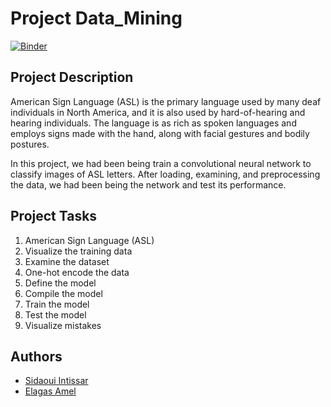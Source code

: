 # Project Data_Mining

[![Binder](https://mybinder.org/badge_logo.svg)](https://mybinder.org/v2/gh/Elagasamel/Project-Data_Mining/main)



## Project Description
American Sign Language (ASL) is the primary language used by many deaf individuals in North America,
 and it is also used by hard-of-hearing and hearing individuals. The language is as rich as spoken languages 
and employs signs made with the hand, along with facial gestures and bodily postures.

In this project, we had been being train a convolutional neural network to
 classify images of ASL letters. After loading, examining, and preprocessing the data, we had been being the network 
and test its performance.

## Project Tasks

1. American Sign Language (ASL)
2. Visualize the training data
3. Examine the dataset
4. One-hot encode the data
5. Define the model
6. Compile the model
7. Train the model
8. Test the model
9. Visualize mistakes


## Authors

* [Sidaoui Intissar](https://github.com/intissarsidaoui) 
* [Elagas  Amel](https://github.com/Elagasamel) 